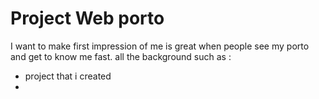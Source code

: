 # Project Web porto

I want to make first impression of me is great when people see my porto and get to know me fast.
all the background such as :
 - project that i created
 - 